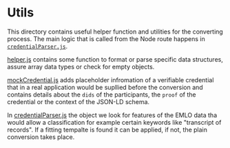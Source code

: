 # Utils
This directory contains useful helper function and utilities for the converting process.
The main logic that is called from the Node route happens in [`credentialParser.js`](/credentialParser.js).

[helper.js](/utils/helper.js)
contains some function to format or parse specific data structures, assure array data types or check for empty objects.

[mockCredential.js](/utils/mockCredential.js) adds placeholder infromation of a verifiable credential that in a real application would be supllied before the conversion and contains details about the `dids` of the participants, the `proof` of the credential or the context of the JSON-LD schema.

In [credentialParser.js](/utils/credentialParser.js)
the object we look for features of the EMLO data tha would allow a classification for example certain keywords like "transcript of records".
If a fitting tempalte is found it can be applied, if not, the plain conversion takes place.
